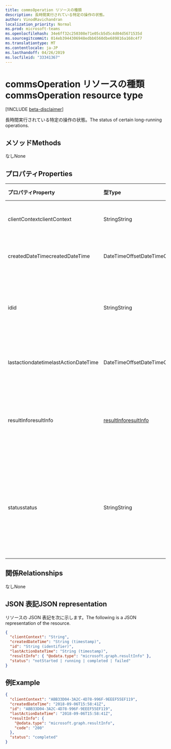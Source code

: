 ```yaml
---
title: commsOperation リソースの種類
description: 長時間実行されている特定の操作の状態。
author: VinodRavichandran
localization_priority: Normal
ms.prod: microsoft-teams
ms.openlocfilehash: 34e6ff32c250308e71e05cb5d5c4d04d5671535d
ms.sourcegitcommit: 014eb3944306948edbb6560dbe689816a168c4f7
ms.translationtype: MT
ms.contentlocale: ja-JP
ms.lasthandoff: 04/26/2019
ms.locfileid: "33341367"
---
```

# <a name="commsoperation-resource-type"></a><span data-ttu-id="eda5e-103">commsOperation リソースの種類</span><span class="sxs-lookup"><span data-stu-id="eda5e-103">commsOperation resource type</span></span>

[!INCLUDE [beta-disclaimer](../../includes/beta-disclaimer.md)]

<span data-ttu-id="eda5e-104">長時間実行されている特定の操作の状態。</span><span class="sxs-lookup"><span data-stu-id="eda5e-104">The status of certain long-running operations.</span></span>

## <a name="methods"></a><span data-ttu-id="eda5e-105">メソッド</span><span class="sxs-lookup"><span data-stu-id="eda5e-105">Methods</span></span>
<span data-ttu-id="eda5e-106">なし</span><span class="sxs-lookup"><span data-stu-id="eda5e-106">None</span></span>

## <a name="properties"></a><span data-ttu-id="eda5e-107">プロパティ</span><span class="sxs-lookup"><span data-stu-id="eda5e-107">Properties</span></span>

| <span data-ttu-id="eda5e-108">プロパティ</span><span class="sxs-lookup"><span data-stu-id="eda5e-108">Property</span></span>           | <span data-ttu-id="eda5e-109">型</span><span class="sxs-lookup"><span data-stu-id="eda5e-109">Type</span></span>                        | <span data-ttu-id="eda5e-110">説明</span><span class="sxs-lookup"><span data-stu-id="eda5e-110">Description</span></span>                                                                     |
| :----------------- | :-------------------------- | :-------------------------------------------------------------------------------|
| <span data-ttu-id="eda5e-111">clientContext</span><span class="sxs-lookup"><span data-stu-id="eda5e-111">clientContext</span></span>      | <span data-ttu-id="eda5e-112">String</span><span class="sxs-lookup"><span data-stu-id="eda5e-112">String</span></span>                      | <span data-ttu-id="eda5e-113">クライアントコンテキスト。</span><span class="sxs-lookup"><span data-stu-id="eda5e-113">The client context.</span></span>                                                             |
| <span data-ttu-id="eda5e-114">createdDateTime</span><span class="sxs-lookup"><span data-stu-id="eda5e-114">createdDateTime</span></span>    | <span data-ttu-id="eda5e-115">DateTimeOffset</span><span class="sxs-lookup"><span data-stu-id="eda5e-115">DateTimeOffset</span></span>              | <span data-ttu-id="eda5e-116">操作の開始時刻。</span><span class="sxs-lookup"><span data-stu-id="eda5e-116">The start time of the operation.</span></span>                                                |
| <span data-ttu-id="eda5e-117">id</span><span class="sxs-lookup"><span data-stu-id="eda5e-117">id</span></span>                 | <span data-ttu-id="eda5e-118">String</span><span class="sxs-lookup"><span data-stu-id="eda5e-118">String</span></span>                      | <span data-ttu-id="eda5e-119">操作 id。読み取り専用です。</span><span class="sxs-lookup"><span data-stu-id="eda5e-119">The operation id. Read-only.</span></span> <span data-ttu-id="eda5e-120">サーバーによって生成されます。</span><span class="sxs-lookup"><span data-stu-id="eda5e-120">Server generated.</span></span>                                  |
| <span data-ttu-id="eda5e-121">lastactiondatetime</span><span class="sxs-lookup"><span data-stu-id="eda5e-121">lastActionDateTime</span></span> | <span data-ttu-id="eda5e-122">DateTimeOffset</span><span class="sxs-lookup"><span data-stu-id="eda5e-122">DateTimeOffset</span></span>              | <span data-ttu-id="eda5e-123">操作の最後の操作の時刻。</span><span class="sxs-lookup"><span data-stu-id="eda5e-123">The time of the last action of the operation.</span></span>                                   |
| <span data-ttu-id="eda5e-124">resultInfo</span><span class="sxs-lookup"><span data-stu-id="eda5e-124">resultInfo</span></span>         | [<span data-ttu-id="eda5e-125">resultInfo</span><span class="sxs-lookup"><span data-stu-id="eda5e-125">resultInfo</span></span>](resultinfo.md) | <span data-ttu-id="eda5e-126">結果の情報。</span><span class="sxs-lookup"><span data-stu-id="eda5e-126">The result information.</span></span> <span data-ttu-id="eda5e-127">読み取り専用です。</span><span class="sxs-lookup"><span data-stu-id="eda5e-127">Read-only.</span></span> <span data-ttu-id="eda5e-128">サーバーによって生成されます。</span><span class="sxs-lookup"><span data-stu-id="eda5e-128">Server generated.</span></span>                            |
| <span data-ttu-id="eda5e-129">status</span><span class="sxs-lookup"><span data-stu-id="eda5e-129">status</span></span>             | <span data-ttu-id="eda5e-130">String</span><span class="sxs-lookup"><span data-stu-id="eda5e-130">String</span></span>                      | <span data-ttu-id="eda5e-131">使用可能な値: `notStarted`、`running`、`completed`、`failed`。</span><span class="sxs-lookup"><span data-stu-id="eda5e-131">Possible values are: `notStarted`, `running`, `completed`, `failed`.</span></span> <span data-ttu-id="eda5e-132">読み取り専用。</span><span class="sxs-lookup"><span data-stu-id="eda5e-132">Read-only.</span></span> |

## <a name="relationships"></a><span data-ttu-id="eda5e-133">関係</span><span class="sxs-lookup"><span data-stu-id="eda5e-133">Relationships</span></span>
<span data-ttu-id="eda5e-134">なし</span><span class="sxs-lookup"><span data-stu-id="eda5e-134">None</span></span>

## <a name="json-representation"></a><span data-ttu-id="eda5e-135">JSON 表記</span><span class="sxs-lookup"><span data-stu-id="eda5e-135">JSON representation</span></span>

<span data-ttu-id="eda5e-136">リソースの JSON 表記を次に示します。</span><span class="sxs-lookup"><span data-stu-id="eda5e-136">The following is a JSON representation of the resource.</span></span>

<!-- {
  "blockType": "resource",
  "optionalProperties": [

  ],
  "@odata.type": "microsoft.graph.commsOperation"
}-->
```json
{
  "clientContext": "String",
  "createdDateTime": "String (timestamp)",
  "id": "String (identifier)",
  "lastActionDateTime": "String (timestamp)",
  "resultInfo": { "@odata.type": "microsoft.graph.resultInfo" },
  "status": "notStarted | running | completed | failed"
}
```

## <a name="example"></a><span data-ttu-id="eda5e-137">例</span><span class="sxs-lookup"><span data-stu-id="eda5e-137">Example</span></span>

<!-- {
  "blockType": "example",
  "@odata.type": "microsoft.graph.commsOperation"
}-->
```json
{
  "clientContext": "ABB33D04-3A2C-4D78-996F-9EEEF55EF119",
  "createdDateTime": "2018-09-06T15:58:41Z",
  "id": "ABB33D04-3A2C-4D78-996F-9EEEF55EF119",
  "lastActionDateTime": "2018-09-06T15:58:41Z",
  "resultInfo": {
    "@odata.type": "microsoft.graph.resultInfo",
    "code": "200"
  },
  "status": "completed"
}
```

<!-- uuid: 8fcb5dbc-d5aa-4681-8e31-b001d5168d79
2015-10-25 14:57:30 UTC -->
<!--
{
  "type": "#page.annotation",
  "description": "commsOperation resource",
  "keywords": "",
  "section": "documentation",
  "tocPath": "",
  "suppressions": []
}
-->
